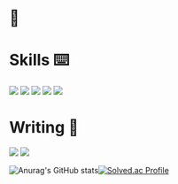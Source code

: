 # 👋

# Skills ⌨️
<img src="https://img.shields.io/badge/Spring-black?style=for-the-badge&logo=Spring&logoColor=#6DB33F"/> <img src="https://img.shields.io/badge/Java-red?style=for-the-badge&logo=Java&logoColor=#6DB33F"/> <img src="https://img.shields.io/badge/MySql-white?style=for-the-badge&logo=MySQL&logoColor=#4479A1"/> <img src="https://img.shields.io/badge/Oracle-orange?style=for-the-badge&logo=Oracle&logoColor=#F80000"/>  <img src="https://img.shields.io/badge/JavaScript-blue?style=for-the-badge&logo=JavaScript&logoColor=#F7DF1E"/> 

# Writing 📝
<a href="https://devysk.notion.site/YsLog-a0b2f93eab73403ab12bb21926df38d5"><img src="https://img.shields.io/badge/Notion-lightgrey?style=for-the-badge&logo=Notion&logoColor=#000000"/></a> <a href="https://iwantbedeveloper.tistory.com/"><img src="https://img.shields.io/badge/Blog-yellow?style=for-the-badge&logo=Tistory&logoColor=#000000"/></a>


![Anurag's GitHub stats](https://github-readme-stats.vercel.app/api?username=yeongsik&show_icons=true&theme=gruvbox)[![Solved.ac Profile](http://mazassumnida.wtf/api/v2/generate_badge?boj=youngsik0266)](https://solved.ac/youngsik0266/)
